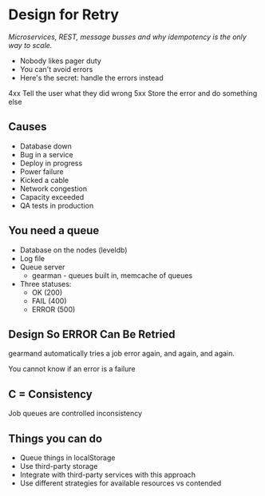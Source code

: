 # Design for Retry
*Microservices, REST, message busses and why idempotency is the only way to scale.*

- Nobody likes pager duty
- You can't avoid errors
- Here's the secret: handle the errors instead

4xx Tell the user what they did wrong
5xx Store the error and do something else

## Causes

- Database down
- Bug in a service
- Deploy in progress
- Power failure
- Kicked a cable
- Network congestion
- Capacity exceeded
- QA tests in production

## You need a queue

- Database on the nodes (leveldb)
- Log file
- Queue server
  - gearman - queues built in, memcache of queues
- Three statuses:
  - OK (200)
  - FAIL (400)
  - ERROR (500)

## Design So ERROR Can Be Retried

gearmand automatically tries a job error again, and again, and again.

You cannot know if an error is a failure

## C = Consistency

Job queues are controlled inconsistency

## Things you can do

- Queue things in localStorage
- Use third-party storage
- Integrate with third-party services with this approach
- Use different strategies for available resources vs contended
